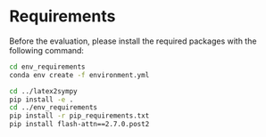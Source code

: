 # Requirements

Before the evaluation, please install the required packages with the following command:

```bash
cd env_requirements
conda env create -f environment.yml

cd ../latex2sympy
pip install -e .
cd ../env_requirements
pip install -r pip_requirements.txt 
pip install flash-attn==2.7.0.post2
```
